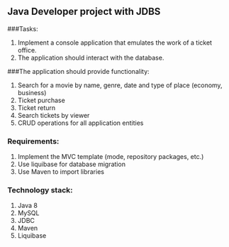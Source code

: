 ## Java Developer project with JDBS

###Tasks:
1. Implement a console application that emulates the work of a ticket office.
2. The application should interact with the database.

###The application should provide functionality:
1. Search for a movie by name, genre, date and type of place (economy, business)
2. Ticket purchase
3. Ticket return
4. Search tickets by viewer
5. CRUD operations for all application entities

### Requirements:
1. Implement the MVC template (mode, repository packages, etc.)
2. Use liquibase for database migration
3. Use Maven to import libraries

### Technology stack:
1. Java 8
2. MySQL
3. JDBC
4. Maven
5. Liquibase

